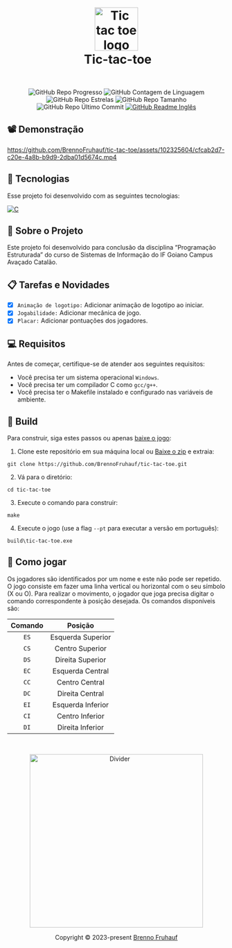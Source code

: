 <h1 align="center">
  <img src="https://github.com/BrennoFruhauf/tic-tac-toe/assets/102325604/7e7feb95-fa08-4105-9c28-d5e8d718097c" width="100" alt="Tic tac toe logo"/></br>
  <img src="" height="30" width="0" alt="" />
  Tic-tac-toe
</h1>

</br>

<div align="center">

  ![GitHub Repo Progresso](https://img.shields.io/badge/status-completo-_?style=for-the-badge&color=%2304db48)
  ![GitHub Contagem de Linguagem](https://img.shields.io/github/languages/count/brennofruhauf/tic-tac-toe?style=for-the-badge&label=Linguagens&color=%230088ff)
  ![GitHub Repo Estrelas](https://img.shields.io/github/stars/brennofruhauf/tic-tac-toe?style=for-the-badge&label=Estrelas&color=%23ffff00)
  ![GitHub Repo Tamanho](https://img.shields.io/github/repo-size/brennofruhauf/tic-tac-toe?style=for-the-badge&label=Tamanho&color=%23ff0040)
  ![GitHub Repo Último Commit](https://img.shields.io/github/last-commit/brennofruhauf/tic-tac-toe?style=for-the-badge&label=Último%20Commit&color=%23ff006b)
  [![GitHub Readme Inglês](https://img.shields.io/badge/%F0%9F%87%BA%F0%9F%87%B8_README-Ingl%C3%AAs-_?style=for-the-badge&color=%23B22334)](https://github.com/BrennoFruhauf/tic-tac-toe)
  
</div>

## 📽️ Demonstração

https://github.com/BrennoFruhauf/tic-tac-toe/assets/102325604/cfcab2d7-c20e-4a8b-b9d9-2dba01d5674c.mp4

## 🚀 Tecnologias

Esse projeto foi desenvolvido com as seguintes tecnologias:
<div>

  [![C](https://img.shields.io/badge/C-00599C?style=for-the-badge&logo=c&logoColor=white)](https://learn.microsoft.com/en-us/cpp/c-language/)

</div>

## 🎨 Sobre o Projeto

Este projeto foi desenvolvido para conclusão da disciplina “Programação Estruturada” do curso de Sistemas de Informação do IF Goiano Campus Avaçado Catalão.

## 📋 Tarefas e Novidades

- [X] `Animação de logotipo:` Adicionar animação de logotipo ao iniciar.
- [X] `Jogabilidade:` Adicionar mecânica de jogo.
- [X] `Placar:` Adicionar pontuações dos jogadores.

## 💻 Requisitos

Antes de começar, certifique-se de atender aos seguintes requisitos:

- Você precisa ter um sistema operacional `Windows`.
- Você precisa ter um compilador C como `gcc/g++`.
- Você precisa ter o Makefile instalado e configurado nas variáveis de ambiente.

## 🚀 Build

Para construir, siga estes passos ou apenas [baixe o jogo](https://github.com/BrennoFruhauf/tic-tac-toe/releases/latest):

1. Clone este repositório em sua máquina local ou [Baixe o zip](https://github.com/brennoFruhauf/tic-tac-toe/zipball/main) e extraia:
```git
git clone https://github.com/BrennoFruhauf/tic-tac-toe.git
```

2. Vá para o diretório:
```
cd tic-tac-toe
```

3. Execute o comando para construir:
```
make
```

4. Execute o jogo (use a flag `--pt` para executar a versão em português):
```
build\tic-tac-toe.exe
```

## 👾 Como jogar

Os jogadores são identificados por um nome e este não pode ser repetido. O jogo consiste em fazer uma linha vertical ou horizontal com o seu símbolo (X ou O).
Para realizar o movimento, o jogador que joga precisa digitar o comando correspondente à posição desejada. Os comandos disponíveis são:
  
| **Comando** | **Posição**       |
|:-----------:|:-----------------:|
| `ES`        | Esquerda Superior |
| `CS`        | Centro Superior   |
| `DS`        | Direita Superior  |
| `EC`        | Esquerda Central  |
| `CC`        | Centro Central    |
| `DC`        | Direita Central   |
| `EI`        | Esquerda Inferior |
| `CI`        | Centro Inferior   |
| `DI`        | Direita Inferior  |

</br>

<p align="center">
  <img src="https://github.com/BrennoFruhauf/BrennoFruhauf/assets/102325604/d1ddec26-7cd5-4775-8fbc-869045cc3d60" width="400" alt="Divider" />
</p>
<p align="center">
  Copyright &copy; 2023-present <a href="https://github.com/brennofruhauf" target="_blank">Brenno Fruhauf</a>
</p>
